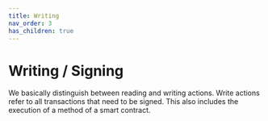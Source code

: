```yaml
---
title: Writing
nav_order: 3
has_children: true
---
```


# Writing / Signing

We basically distinguish between reading and writing actions. Write actions
refer to all transactions that need to be signed. This also includes the
execution of a method of a smart contract.
